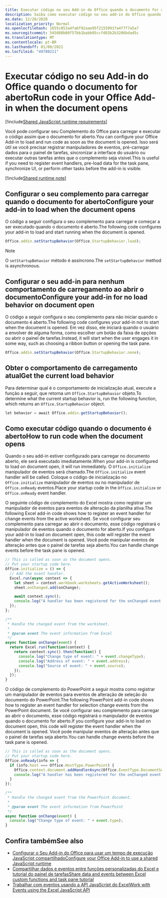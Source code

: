 ```yaml
---
title: Executar código no seu Add-in do Office quando o documento for aberto
description: Saiba como executar código no seu add-in do Office quando o documento for aberto.
ms.date: 12/28/2020
localization_priority: Normal
ms.openlocfilehash: 1655c053a4fa6f92aae95f2155991fa4f7f7a5a7
ms.sourcegitcommit: 545888b08f57bb1babb05ccfd83b2b3286bdad5c
ms.translationtype: MT
ms.contentlocale: pt-BR
ms.lasthandoff: 01/08/2021
ms.locfileid: "49789211"
---
```

# <a name="run-code-in-your-office-add-in-when-the-document-opens"></a><span data-ttu-id="10669-103">Executar código no seu Add-in do Office quando o documento for aberto</span><span class="sxs-lookup"><span data-stu-id="10669-103">Run code in your Office Add-in when the document opens</span></span>

[!include[Shared JavaScript runtime requirements](../includes/shared-runtime-requirements-note.md)]

<span data-ttu-id="10669-104">Você pode configurar seu Complemento do Office para carregar e executar o código assim que o documento for aberto.</span><span class="sxs-lookup"><span data-stu-id="10669-104">You can configure your Office Add-in to load and run code as soon as the document is opened.</span></span> <span data-ttu-id="10669-105">Isso será útil se você precisar registrar manipuladores de eventos, pré-carregar dados para o painel de tarefas, sincronizar a interface do usuário ou executar outras tarefas antes que o complemento seja visível.</span><span class="sxs-lookup"><span data-stu-id="10669-105">This is useful if you need to register event handlers, pre-load data for the task pane, synchronize UI, or perform other tasks before the add-in is visible.</span></span>

[!include[Shared runtime note](../includes/note-requires-shared-runtime.md)]

## <a name="configure-your-add-in-to-load-when-the-document-opens"></a><span data-ttu-id="10669-106">Configurar o seu complemento para carregar quando o documento for aberto</span><span class="sxs-lookup"><span data-stu-id="10669-106">Configure your add-in to load when the document opens</span></span>

<span data-ttu-id="10669-107">O código a seguir configura o seu complemento para carregar e começar a ser executado quando o documento é aberto.</span><span class="sxs-lookup"><span data-stu-id="10669-107">The following code configures your add-in to load and start running when the document is opened.</span></span>

```JavaScript
Office.addin.setStartupBehavior(Office.StartupBehavior.load);
```

> [!NOTE]
> <span data-ttu-id="10669-108">O `setStartupBehavior` método é assíncrono.</span><span class="sxs-lookup"><span data-stu-id="10669-108">The `setStartupBehavior` method is asynchronous.</span></span>

## <a name="configure-your-add-in-for-no-load-behavior-on-document-open"></a><span data-ttu-id="10669-109">Configurar o seu add-in para nenhum comportamento de carregamento ao abrir o documento</span><span class="sxs-lookup"><span data-stu-id="10669-109">Configure your add-in for no load behavior on document open</span></span>

<span data-ttu-id="10669-110">O código a seguir configura o seu complemento para não iniciar quando o documento é aberto.</span><span class="sxs-lookup"><span data-stu-id="10669-110">The following code configures your add-in not to start when the document is opened.</span></span> <span data-ttu-id="10669-111">Em vez disso, ele iniciará quando o usuário a envolver de alguma forma, como escolher um botão da faixa de opções ou abrir o painel de tarefas.</span><span class="sxs-lookup"><span data-stu-id="10669-111">Instead, it will start when the user engages it in some way, such as choosing a ribbon button or opening the task pane.</span></span>

```JavaScript
Office.addin.setStartupBehavior(Office.StartupBehavior.none);
```

## <a name="get-the-current-load-behavior"></a><span data-ttu-id="10669-112">Obter o comportamento de carregamento atual</span><span class="sxs-lookup"><span data-stu-id="10669-112">Get the current load behavior</span></span>

<span data-ttu-id="10669-113">Para determinar qual é o comportamento de inicialização atual, execute a função a seguir, que retorna um `Office.StartupBehavior` objeto.</span><span class="sxs-lookup"><span data-stu-id="10669-113">To determine what the current startup behavior is, run the following function, which returns an `Office.StartupBehavior` object.</span></span>

```JavaScript
let behavior = await Office.addin.getStartupBehavior();
```

## <a name="how-to-run-code-when-the-document-opens"></a><span data-ttu-id="10669-114">Como executar código quando o documento é aberto</span><span class="sxs-lookup"><span data-stu-id="10669-114">How to run code when the document opens</span></span>

<span data-ttu-id="10669-115">Quando o seu add-in estiver configurado para carregar no documento aberto, ele será executado imediatamente.</span><span class="sxs-lookup"><span data-stu-id="10669-115">When your add-in is configured to load on document open, it will run immediately.</span></span> <span data-ttu-id="10669-116">O `Office.initialize` manipulador de eventos será chamado.</span><span class="sxs-lookup"><span data-stu-id="10669-116">The `Office.initialize` event handler will be called.</span></span> <span data-ttu-id="10669-117">Coloque o código de inicialização no `Office.initialize` manipulador de eventos ou no manipulador de `Office.onReady` eventos.</span><span class="sxs-lookup"><span data-stu-id="10669-117">Place your startup code in the `Office.initialize` or `Office.onReady` event handler.</span></span>

<span data-ttu-id="10669-118">O seguinte código de complemento do Excel mostra como registrar um manipulador de eventos para eventos de alteração da planilha ativa.</span><span class="sxs-lookup"><span data-stu-id="10669-118">The following Excel add-in code shows how to register an event handler for change events from the active worksheet.</span></span> <span data-ttu-id="10669-119">Se você configurar seu complemento para carregar ao abrir o documento, esse código registrará o manipulador de eventos quando o documento for aberto.</span><span class="sxs-lookup"><span data-stu-id="10669-119">If you configure your add-in to load on document open, this code will register the event handler when the document is opened.</span></span> <span data-ttu-id="10669-120">Você pode manipular eventos de alteração antes que o painel de tarefas seja aberto.</span><span class="sxs-lookup"><span data-stu-id="10669-120">You can handle change events before the task pane is opened.</span></span>

```JavaScript
// This is called as soon as the document opens.
// Put your startup code here.
Office.initialize = () => {
  // Add the event handler.
  Excel.run(async context => {
    let sheet = context.workbook.worksheets.getActiveWorksheet();
    sheet.onChanged.add(onChange);

    await context.sync();
    console.log("A handler has been registered for the onChanged event.");
  });
};

/**
 * Handle the changed event from the worksheet.
 *
 * @param event The event information from Excel
 */
async function onChange(event) {
  return Excel.run(function(context) {
    return context.sync().then(function() {
      console.log("Change type of event: " + event.changeType);
      console.log("Address of event: " + event.address);
      console.log("Source of event: " + event.source);
    });
  });
}
```

<span data-ttu-id="10669-121">O código de complemento do PowerPoint a seguir mostra como registrar um manipulador de eventos para eventos de alteração de seleção do documento do PowerPoint.</span><span class="sxs-lookup"><span data-stu-id="10669-121">The following PowerPoint add-in code shows how to register an event handler for selection change events from the PowerPoint document.</span></span> <span data-ttu-id="10669-122">Se você configurar seu complemento para carregar ao abrir o documento, esse código registrará o manipulador de eventos quando o documento for aberto.</span><span class="sxs-lookup"><span data-stu-id="10669-122">If you configure your add-in to load on document open, this code will register the event handler when the document is opened.</span></span> <span data-ttu-id="10669-123">Você pode manipular eventos de alteração antes que o painel de tarefas seja aberto.</span><span class="sxs-lookup"><span data-stu-id="10669-123">You can handle change events before the task pane is opened.</span></span>

```JavaScript
// This is called as soon as the document opens.
// Put your startup code here.
Office.onReady(info => {
  if (info.host === Office.HostType.PowerPoint) {
    Office.context.document.addHandlerAsync(Office.EventType.DocumentSelectionChanged, onChange);
    console.log("A handler has been registered for the onChanged event.");
  }
});

/**
 * Handle the changed event from the PowerPoint document.
 *
 * @param event The event information from PowerPoint
 */
async function onChange(event) {
  console.log("Change type of event: " + event.type);
}
```

## <a name="see-also"></a><span data-ttu-id="10669-124">Confira também</span><span class="sxs-lookup"><span data-stu-id="10669-124">See also</span></span>

- [<span data-ttu-id="10669-125">Configurar o Seu Add-in do Office para usar um tempo de execução JavaScript compartilhado</span><span class="sxs-lookup"><span data-stu-id="10669-125">Configure your Office Add-in to use a shared JavaScript runtime</span></span>](configure-your-add-in-to-use-a-shared-runtime.md)
- [<span data-ttu-id="10669-126">Compartilhar dados e eventos entre funções personalizadas do Excel e tutorial do painel de tarefas</span><span class="sxs-lookup"><span data-stu-id="10669-126">Share data and events between Excel custom functions and task pane tutorial</span></span>](../tutorials/share-data-and-events-between-custom-functions-and-the-task-pane-tutorial.md)
- [<span data-ttu-id="10669-127">Trabalhar com eventos usando a API JavaScript do Excel</span><span class="sxs-lookup"><span data-stu-id="10669-127">Work with Events using the Excel JavaScript API</span></span>](../excel/excel-add-ins-events.md)
